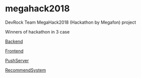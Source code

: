 # megahack2018
DevRock Team MegaHack2018 (Hackathon by Megafon) project

Winners of hackathon in 3 case

[Backend](https://github.com/ulanzetz/megahack2018_back)

[Frontend](https://github.com/EvgeniiShumeiko/megahack2018_frontend)

[PushServer](https://github.com/EvgeniiShumeiko/megahack2018_pushserver)

[RecommendSystem](https://github.com/maksimvrs/RecommenderSystem)
